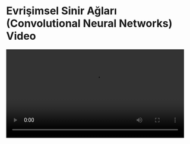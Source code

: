 # Evrişimsel Sinir Ağları (Convolutional Neural Networks) Video

<video width="95%" controls>
    <source src="https://drive.google.com/uc?export=view&id=1_Uzyi6-ALJgRreQ_yk-QFTBUdddWeVOT" type='video/mp4'>
</video>


